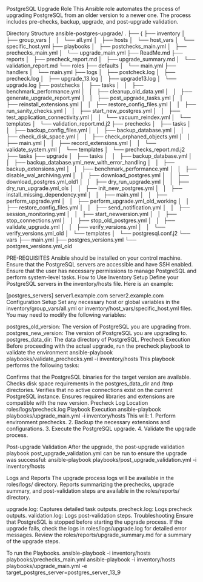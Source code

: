 PostgreSQL Upgrade Role
This Ansible role automates the process of upgrading PostgreSQL from an older version to a newer one. The process includes pre-checks, backup, upgrade, and post-upgrade validation.

Directory Structure
ansible-postgres-upgrade/
.
├── {
├── inventory
│   ├── group_vars
│   │   └── all.yml
│   ├── hosts
│   └── host_vars
│       └── specific_host.yml
├── playbooks
│   ├── postchecks_main.yml
│   ├── prechecks_main.yml
│   └── upgrade_main.yml
├── ReadMe.md
├── reports
│   ├── precheck_report.md
│   ├── upgrade_summary.md
│   └── validation_report.md
└── roles
    ├── defaults
    │   └── main.yml
    ├── handlers
    │   └── main.yml
    ├── logs
    │   ├── postcheck.log
    │   ├── precheck.log
    │   ├── upgrade_13.log
    │   ├── upgrade13.log
    │   └── upgrade.log
    ├── postchecks
    │   ├── tasks
    │   │   ├── benchmark_performance.yml
    │   │   ├── cleanup_old_data.yml
    │   │   ├── generate_upgrade_report.yml
    │   │   ├── post_upgrade_tasks.yml
    │   │   ├── reinstall_extensions.yml
    │   │   ├── restore_config_files.yml
    │   │   ├── run_sanity_checks.yml
    │   │   ├── start_new_postgres.yml
    │   │   ├── test_application_connectivity.yml
    │   │   └── vacuum_reindex.yml
    │   └── templates
    │       └── validation_report.md.j2
    ├── prechecks
    │   ├── tasks
    │   │   ├── backup_config_files.yml
    │   │   ├── backup_database.yml
    │   │   ├── check_disk_space.yml
    │   │   ├── check_orphaned_objects.yml
    │   │   ├── main.yml
    │   │   ├── record_extensions.yml
    │   │   └── validate_system.yml
    │   └── templates
    │       └── prechecks_report.md.j2
    ├── tasks
    ├── upgrade
    │   ├── tasks
    │   │   ├── backup_database.yml
    │   │   ├── backup_database.yml_new_with_error_handling
    │   │   ├── backup_extensions.yml
    │   │   ├── benchmark_performance.yml
    │   │   ├── disable_wal_archiving.yml
    │   │   ├── download_postgres.yml
    │   │   ├── download_postgres.yml_old1
    │   │   ├── dry_run_upgrade.yml
    │   │   ├── dry_run_upgrade.yml_ols
    │   │   ├── init_new_postgres.yml
    │   │   ├── install_missing_dependency.yml
    │   │   ├── main.yml
    │   │   ├── perform_upgrade.yml
    │   │   ├── perform_upgrade.yml_old_working
    │   │   ├── restore_config_files.yml
    │   │   ├── send_notification.yml
    │   │   ├── session_monitoring.yml
    │   │   ├── start_newversion.yml
    │   │   ├── stop_connections.yml
    │   │   ├── stop_old_postgres.yml
    │   │   ├── validate_upgrade.yml
    │   │   ├── verify_versions.yml
    │   │   └── verify_versions.yml_old
    │   └── templates
    │       └── postgresql.conf.j2
    └── vars
        ├── main.yml
        ├── postgres_versions.yml
        └── postgres_versions.yml_old

PRE-REQUISITES
Ansible should be installed on your control machine.
Ensure that the PostgreSQL servers are accessible and have SSH enabled.
Ensure that the user has necessary permissions to manage PostgreSQL and perform system-level tasks.
How to Use
Inventory Setup
Define your PostgreSQL servers in the inventory/hosts file. Here is an example:

[postgres_servers]
server1.example.com
server2.example.com
Configuration Setup
Set any necessary host or global variables in the inventory/group_vars/all.yml or inventory/host_vars/specific_host.yml files. You may need to modify the following variables:

postgres_old_version: The version of PostgreSQL you are upgrading from.
postgres_new_version: The version of PostgreSQL you are upgrading to.
postgres_data_dir: The data directory of PostgreSQL.
Precheck Execution
Before proceeding with the actual upgrade, run the precheck playbook to validate the environment ansible-playbook playbooks/validate_prechecks.yml -i inventory/hosts This playbook performs the following tasks:

Confirms that the PostgreSQL binaries for the target version are available.
Checks disk space requirements in the postgres_data_dir and /tmp directories.
Verifies that no active connections exist on the current PostgreSQL instance.
Ensures required libraries and extensions are compatible with the new version. Precheck Log Location roles/logs/precheck.log
Playbook Execution
ansible-playbook playbooks/upgrade_main.yml -i inventory/hosts This will: 1. Perform environment prechecks. 2. Backup the necessary extensions and configurations. 3. Execute the PostgreSQL upgrade. 4. Validate the upgrade process.

Post-upgrade Validation
After the upgrade, the post-upgrade validation playbook post_upgrade_validation.yml can be run to ensure the upgrade was successful: ansible-playbook playbooks/post_upgrade_validation.yml -i inventory/hosts

Logs and Reports
The upgrade process logs will be available in the roles/logs/ directory. Reports summarizing the prechecks, upgrade summary, and post-validation steps are available in the roles/reports/ directory.

upgrade.log: Captures detailed task outputs.
precheck.log: Logs precheck outputs.
validation.log: Logs post-validation steps.
Troubleshooting
Ensure that PostgreSQL is stopped before starting the upgrade process.
If the upgrade fails, check the logs in roles/logs/upgrade.log for detailed error messages.
Review the roles/reports/upgrade_summary.md for a summary of the upgrade steps.

To run the Playbooks.
ansible-playbook -i inventory/hosts playbooks/prechecks_main.yml
ansible-playbook -i inventory/hosts playbooks/upgrade_main.yml -e target_postgres_server=postgres_server_13_9
